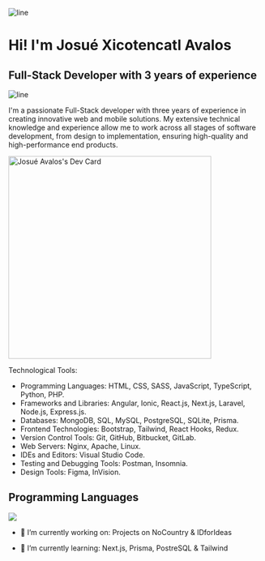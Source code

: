 ![line](https://user-images.githubusercontent.com/73097560/115834477-dbab4500-a447-11eb-908a-139a6edaec5c.gif)

<p align="center">
    <h1>Hi! I'm Josué Xicotencatl Avalos</h1>
    <h2>Full-Stack Developer with 3 years of experience</h2>
</p>

![line](https://user-images.githubusercontent.com/73097560/115834477-dbab4500-a447-11eb-908a-139a6edaec5c.gif)

I'm a passionate Full-Stack developer with three years of experience in creating innovative web and mobile solutions. My extensive technical knowledge and experience allow me to work across all stages of software development, from design to implementation, ensuring high-quality and high-performance end products.

<a href="https://app.daily.dev/JosXA"><img src="https://api.daily.dev/devcards/2925eee9be534c6ea7ec8a9272b56415.png?r=gro" width="400" alt="Josué Avalos's Dev Card"/></a>

Technological Tools:

- Programming Languages: HTML, CSS, SASS, JavaScript, TypeScript, Python, PHP.
- Frameworks and Libraries: Angular, Ionic, React.js, Next.js, Laravel, Node.js, Express.js.
- Databases: MongoDB, SQL, MySQL, PostgreSQL, SQLite, Prisma.
- Frontend Technologies: Bootstrap, Tailwind, React Hooks, Redux.
- Version Control Tools: Git, GitHub, Bitbucket, GitLab.
- Web Servers: Nginx, Apache, Linux.
- IDEs and Editors: Visual Studio Code.
- Testing and Debugging Tools: Postman, Insomnia.
- Design Tools: Figma, InVision.



<p align="center">
    <h2>Programming Languages</h2>
    <a href="https://skillicons.dev">
        <img src="https://skillicons.dev/icons?i=html,css,sass,javascript,typescript,python, php" />
    </a>
</p>

<!--
Uso 
<p align="center">
  <a href="https://skillicons.dev">
    <img src="https://skillicons.dev/icons?i=git,kubernetes,docker,c,vim" />
  </a>
</p>
-->

<!--
**JosueXA/JosueXA** is a ✨ _special_ ✨ repository because its `README.md` (this file) appears on your GitHub profile.

Here are some ideas to get you started:

- 🔭 I’m currently working on ...
- 🌱 I’m currently learning ...
- 👯 I’m looking to collaborate on ...
- 🤔 I’m looking for help with ...
- 💬 Ask me about ...
- 📫 How to reach me: ...
- 😄 Pronouns: ...
- ⚡ Fun fact: ...
-->

- 🔭 I’m currently working on:
    Projects on NoCountry & IDforIdeas

- 🌱 I’m currently learning:
    Next.js, Prisma, PostreSQL & Tailwind
